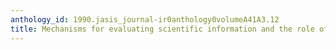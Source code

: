 ```yaml
---
anthology_id: 1990.jasis_journal-ir0anthology0volumeA41A3.12
title: Mechanisms for evaluating scientific information and the role of peer review
---
```

